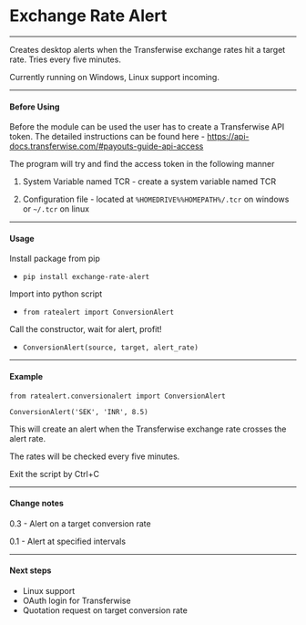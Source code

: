 # Exchange Rate Alert
---

Creates desktop alerts when the Transferwise exchange rates hit a target rate. Tries every five minutes.

Currently running on Windows, Linux support incoming.

---

#### Before Using

Before the module can be used the user has to create a Transferwise API token. The detailed instructions can be found here - https://api-docs.transferwise.com/#payouts-guide-api-access  

The program will try and find the access token in the following manner
 
 1. System Variable named TCR - create a system variable named TCR
 
 2. Configuration file - located at `%HOMEDRIVE%%HOMEPATH%/.tcr` on windows or `~/.tcr` on linux
                      
---

#### Usage 

Install package from pip 
- `pip install exchange-rate-alert`


Import into python script
- `from ratealert import ConversionAlert`

Call the constructor, wait for alert, profit!
- `ConversionAlert(source, target, alert_rate)`

--- 

#### Example

`from ratealert.conversionalert import ConversionAlert`

`ConversionAlert('SEK', 'INR', 8.5)`

This will create an alert when the Transferwise exchange rate crosses the alert rate. 

The rates will be checked every five minutes.

Exit the script by Ctrl+C

---

#### Change notes

0.3 - Alert on a target conversion rate
 
0.1 - Alert at specified intervals


---

#### Next steps

- Linux support
- OAuth login for Transferwise
- Quotation request on target conversion rate

